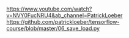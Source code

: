 https://www.youtube.com/watch?v=NVY0FucNRU4&ab_channel=PatrickLoeber
https://github.com/patrickloeber/tensorflow-course/blob/master/06_save_load.py